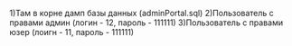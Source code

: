 1)Там в корне дамп базы данных (adminPortal.sql)
2)Пользователь с правами админ (логин - 12, пароль - 111111)
3)Пользователь с правами юзер (лоигн - 11, пароль - 111111)
